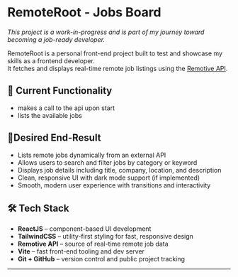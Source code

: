 # RemoteRoot - Jobs Board
_This project is a work-in-progress and is part of my journey toward becoming a job-ready developer._

RemoteRoot is a personal front-end project built to test and showcase my skills as a frontend developer.  
It fetches and displays real-time remote job listings using the [Remotive API](https://remotive.io/api).

## 📱 Current Functionality
- makes a call to the api upon start
- lists the available jobs
  
## 🚀Desired End-Result
- Lists remote jobs dynamically from an external API
- Allows users to search and filter jobs by category or keyword
- Displays job details including title, company, location, and description
- Clean, responsive UI with dark mode support (if implemented)
- Smooth, modern user experience with transitions and interactivity

## 🛠 Tech Stack
- **ReactJS** – component-based UI development  
- **TailwindCSS** – utility-first styling for fast, responsive design  
- **Remotive API** – source of real-time remote job data  
- **Vite** – fast front-end tooling and dev server  
- **Git + GitHub** – version control and public project tracking

---


